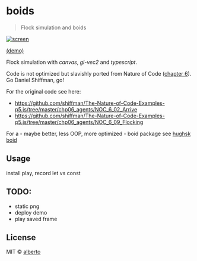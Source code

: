 # boids

> Flock simulation and boids

[![screen](http://i.imgur.com/example.png)](http://nkint.github.io/boids-ts/)

[(demo)](http://nkint.github.io/boids-ts/)

<!-- iframe: http://nkint.github.io/boids/index.html -->

Flock simulation with _canvas_, _gl-vec2_ and _typescript_.

Code is not optimized but slavishly ported from Nature of Code ([chapter 6](https://natureofcode.com/book/chapter-6-autonomous-agents/)).
Go Daniel Shiffman, go!

For the original code see here:

- https://github.com/shiffman/The-Nature-of-Code-Examples-p5.js/tree/master/chp06_agents/NOC_6_02_Arrive
- https://github.com/shiffman/The-Nature-of-Code-Examples-p5.js/tree/master/chp06_agents/NOC_6_09_Flocking

For a - maybe better, less OOP, more optimized - boid package see [hughsk boid](https://github.com/hughsk/boids)

## Usage

install
play, record
let vs const

## TODO:

- static png
- deploy demo
- play saved frame

## License

MIT © [alberto](https://github.com/nkint)
